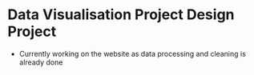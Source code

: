 # Data Visualisation Project Design Project

- Currently working on the website as data processing and cleaning is already done

